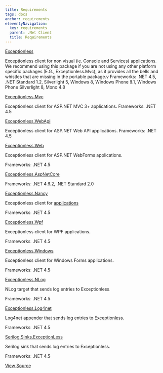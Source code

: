 ```yaml
---
title: Requirements
tags: docs
anchor: requirements
eleventyNavigation:
  key: requirements
  parent: .Net Client
  title: Requirements
---
```


[Exceptionless](https://www.nuget.org/packages/Exceptionless/)

Exceptionless client for non visual (ie. Console and Services) applications. We recommend using this package if you are not using any other platform specific packages (E.G., Exceptionless.Mvc), as it provides all the bells and whistles that are missing in the portable package.v
Frameworks: .NET 4.5, .NET Standard 1.2, Silverlight 5, Windows 8, Windows Phone 8.1, Windows Phone Silverlight 8, Mono 4.8 


[Exceptionless.Mvc](https://www.nuget.org/packages/Exceptionless.Mvc/)

Exceptionless client for ASP.NET MVC 3+ applications.
Frameworks: .NET 4.5 

[Exceptionless.WebApi](https://www.nuget.org/packages/Exceptionless.WebApi/)

Exceptionless client for ASP.NET Web API applications.
Frameworks: .NET 4.5 

[Exceptionless.Web](https://www.nuget.org/packages/Exceptionless.Web/)

Exceptionless client for ASP.NET WebForms applications.

Frameworks: .NET 4.5

[Exceptionless.AspNetCore](https://www.nuget.org/packages/Exceptionless.AspNetCore/)

Frameworks: .NET 4.6.2, .NET Standard 2.0

[Exceptionless.Nancy](https://www.nuget.org/packages/Exceptionless.Nancy/)

Exceptionless client for [applications](http://nancyfx.org/)

Frameworks: .NET 4.5 

[Exceptionless.Wpf](https://www.nuget.org/packages/Exceptionless.Wpf/)

Exceptionless client for WPF applications.

Frameworks: .NET 4.5 

[Exceptionless.Windows](https://www.nuget.org/packages/Exceptionless.Windows/)

Exceptionless client for Windows Forms applications.

Frameworks: .NET 4.5 

[Exceptionless.NLog](https://www.nuget.org/packages/Exceptionless.NLog/)

NLog target that sends log entries to Exceptionless.

Frameworks: .NET 4.5 

[Exceptionless.Log4net](https://www.nuget.org/packages/Exceptionless.Log4net/)

Log4net appender that sends log entries to Exceptionless.

Frameworks: .NET 4.5 

[Serilog.Sinks.ExceptionLess](https://www.nuget.org/packages/Serilog.Sinks.ExceptionLess/)

Serilog sink that sends log entries to Exceptionless.

Frameworks: .NET 4.5

[View Source](https://github.com/serilog/serilog-sinks-exceptionless)
